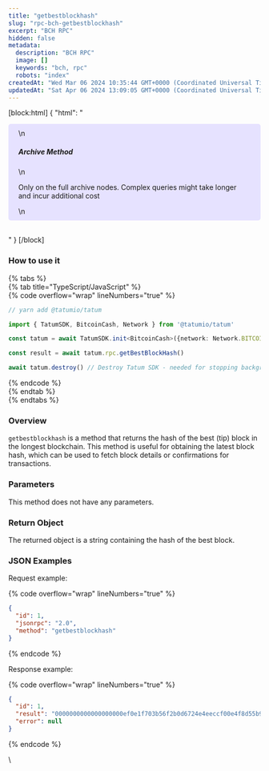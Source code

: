 ```yaml
---
title: "getbestblockhash"
slug: "rpc-bch-getbestblockhash"
excerpt: "BCH RPC"
hidden: false
metadata: 
  description: "BCH RPC"
  image: []
  keywords: "bch, rpc"
  robots: "index"
createdAt: "Wed Mar 06 2024 10:35:44 GMT+0000 (Coordinated Universal Time)"
updatedAt: "Sat Apr 06 2024 13:09:05 GMT+0000 (Coordinated Universal Time)"
---
```

[block:html]
{
  "html": "<div style="padding: 10px 20px; border-radius: 5px; background-color: #e6e2ff; margin: 0 0 30px 0;">\n  <h5>Archive Method</h5>\n  <p>Only on the full archive nodes. Complex queries might take longer and incur additional cost</p>\n</div>"
}
[/block]


### How to use it

{% tabs %}  
{% tab title="TypeScript/JavaScript" %}  
{% code overflow="wrap" lineNumbers="true" %}

```typescript
// yarn add @tatumio/tatum

import { TatumSDK, BitcoinCash, Network } from '@tatumio/tatum'

const tatum = await TatumSDK.init<BitcoinCash>({network: Network.BITCOIN_CASH})

const result = await tatum.rpc.getBestBlockHash()

await tatum.destroy() // Destroy Tatum SDK - needed for stopping background jobs
```

{% endcode %}  
{% endtab %}  
{% endtabs %}

### Overview

`getbestblockhash` is a method that returns the hash of the best (tip) block in the longest blockchain. This method is useful for obtaining the latest block hash, which can be used to fetch block details or confirmations for transactions.

### Parameters

This method does not have any parameters.

### Return Object

The returned object is a string containing the hash of the best block.

### JSON Examples

Request example:

{% code overflow="wrap" lineNumbers="true" %}

```json
{
  "id": 1,
  "jsonrpc": "2.0",
  "method": "getbestblockhash"
}
```

{% endcode %}

Response example:

{% code overflow="wrap" lineNumbers="true" %}

```json
{
  "id": 1,
  "result": "0000000000000000000ef0e1f703b56f2b0d6724e4eeccf00e4f8d55b9c3c3f6e",
  "error": null
}
```

{% endcode %}

\\
